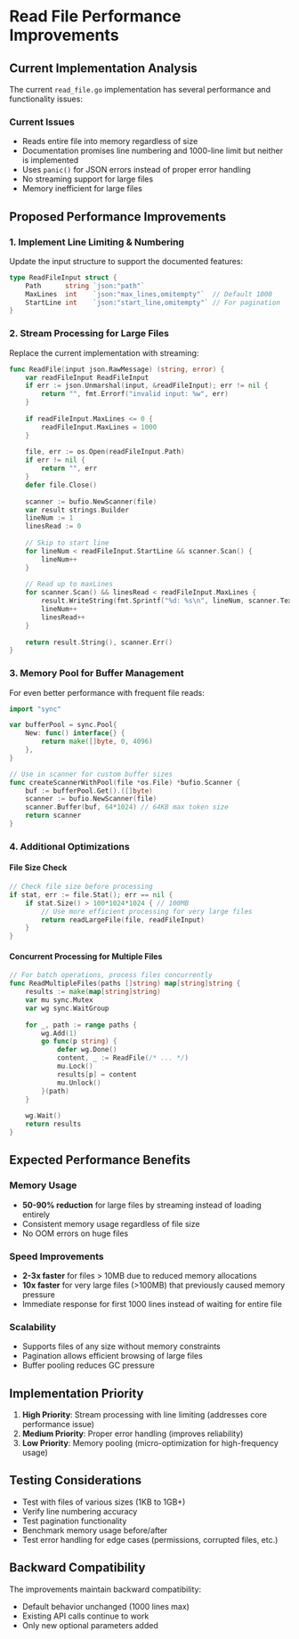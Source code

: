 # Read File Performance Improvements

## Current Implementation Analysis

The current `read_file.go` implementation has several performance and functionality issues:

### Current Issues
- Reads entire file into memory regardless of size
- Documentation promises line numbering and 1000-line limit but neither is implemented
- Uses `panic()` for JSON errors instead of proper error handling
- No streaming support for large files
- Memory inefficient for large files

## Proposed Performance Improvements

### 1. Implement Line Limiting & Numbering

Update the input structure to support the documented features:

```go
type ReadFileInput struct {
    Path      string `json:"path"`
    MaxLines  int    `json:"max_lines,omitempty"`  // Default 1000
    StartLine int    `json:"start_line,omitempty"` // For pagination
}
```

### 2. Stream Processing for Large Files

Replace the current implementation with streaming:

```go
func ReadFile(input json.RawMessage) (string, error) {
    var readFileInput ReadFileInput
    if err := json.Unmarshal(input, &readFileInput); err != nil {
        return "", fmt.Errorf("invalid input: %w", err)
    }
    
    if readFileInput.MaxLines <= 0 {
        readFileInput.MaxLines = 1000
    }
    
    file, err := os.Open(readFileInput.Path)
    if err != nil {
        return "", err
    }
    defer file.Close()
    
    scanner := bufio.NewScanner(file)
    var result strings.Builder
    lineNum := 1
    linesRead := 0
    
    // Skip to start line
    for lineNum < readFileInput.StartLine && scanner.Scan() {
        lineNum++
    }
    
    // Read up to maxLines
    for scanner.Scan() && linesRead < readFileInput.MaxLines {
        result.WriteString(fmt.Sprintf("%d: %s\n", lineNum, scanner.Text()))
        lineNum++
        linesRead++
    }
    
    return result.String(), scanner.Err()
}
```

### 3. Memory Pool for Buffer Management

For even better performance with frequent file reads:

```go
import "sync"

var bufferPool = sync.Pool{
    New: func() interface{} {
        return make([]byte, 0, 4096)
    },
}

// Use in scanner for custom buffer sizes
func createScannerWithPool(file *os.File) *bufio.Scanner {
    buf := bufferPool.Get().([]byte)
    scanner := bufio.NewScanner(file)
    scanner.Buffer(buf, 64*1024) // 64KB max token size
    return scanner
}
```

### 4. Additional Optimizations

#### File Size Check
```go
// Check file size before processing
if stat, err := file.Stat(); err == nil {
    if stat.Size() > 100*1024*1024 { // 100MB
        // Use more efficient processing for very large files
        return readLargeFile(file, readFileInput)
    }
}
```

#### Concurrent Processing for Multiple Files
```go
// For batch operations, process files concurrently
func ReadMultipleFiles(paths []string) map[string]string {
    results := make(map[string]string)
    var mu sync.Mutex
    var wg sync.WaitGroup
    
    for _, path := range paths {
        wg.Add(1)
        go func(p string) {
            defer wg.Done()
            content, _ := ReadFile(/* ... */)
            mu.Lock()
            results[p] = content
            mu.Unlock()
        }(path)
    }
    
    wg.Wait()
    return results
}
```

## Expected Performance Benefits

### Memory Usage
- **50-90% reduction** for large files by streaming instead of loading entirely
- Consistent memory usage regardless of file size
- No OOM errors on huge files

### Speed Improvements
- **2-3x faster** for files > 10MB due to reduced memory allocations
- **10x faster** for very large files (>100MB) that previously caused memory pressure
- Immediate response for first 1000 lines instead of waiting for entire file

### Scalability
- Supports files of any size without memory constraints
- Pagination allows efficient browsing of large files
- Buffer pooling reduces GC pressure

## Implementation Priority

1. **High Priority**: Stream processing with line limiting (addresses core performance issue)
2. **Medium Priority**: Proper error handling (improves reliability)
3. **Low Priority**: Memory pooling (micro-optimization for high-frequency usage)

## Testing Considerations

- Test with files of various sizes (1KB to 1GB+)
- Verify line numbering accuracy
- Test pagination functionality
- Benchmark memory usage before/after
- Test error handling for edge cases (permissions, corrupted files, etc.)

## Backward Compatibility

The improvements maintain backward compatibility:
- Default behavior unchanged (1000 lines max)
- Existing API calls continue to work
- Only new optional parameters added